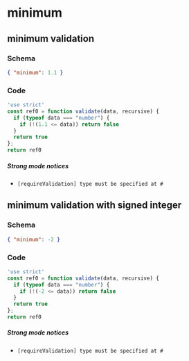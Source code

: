 # minimum

## minimum validation

### Schema

```json
{ "minimum": 1.1 }
```

### Code

```js
'use strict'
const ref0 = function validate(data, recursive) {
  if (typeof data === "number") {
    if (!(1.1 <= data)) return false
  }
  return true
};
return ref0
```

##### Strong mode notices

 * `[requireValidation] type must be specified at #`


## minimum validation with signed integer

### Schema

```json
{ "minimum": -2 }
```

### Code

```js
'use strict'
const ref0 = function validate(data, recursive) {
  if (typeof data === "number") {
    if (!(-2 <= data)) return false
  }
  return true
};
return ref0
```

##### Strong mode notices

 * `[requireValidation] type must be specified at #`

